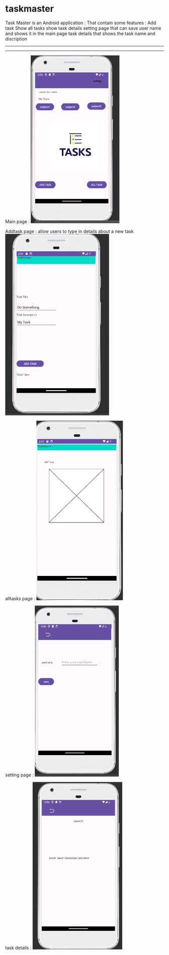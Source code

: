 # taskmaster
Task Master is an Android application : 
That contain some features :
Add task 
Show all tasks 
show task details 
setting page that can save user name and shows it in the main page 
task details that shows the task name and discription 

-------------------------------------------------------------------
-------------------------------------------------------------------


Main page :
![Alt text](screenshots/mainpage1.PNG)


Addtask page :
allow users to type in details about a new task
![Alt text](screenshots/addTask.PNG)


alltasks page :
![Alt text](screenshots/alltasks.PNG)

setting page :
![Alt text](screenshots/setting1.PNG)


task details :
![Alt text](screenshots/taskdetails1.PNG)

